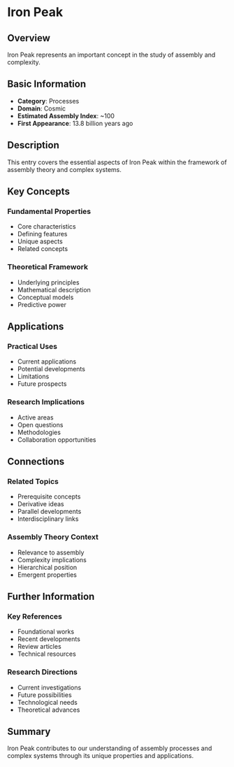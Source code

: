 # Iron Peak

## Overview

Iron Peak represents an important concept in the study of assembly and complexity.

## Basic Information

- **Category**: Processes
- **Domain**: Cosmic
- **Estimated Assembly Index**: ~100
- **First Appearance**: 13.8 billion years ago

## Description

This entry covers the essential aspects of Iron Peak within the framework of assembly theory and complex systems.

## Key Concepts

### Fundamental Properties
- Core characteristics
- Defining features
- Unique aspects
- Related concepts

### Theoretical Framework
- Underlying principles
- Mathematical description
- Conceptual models
- Predictive power

## Applications

### Practical Uses
- Current applications
- Potential developments
- Limitations
- Future prospects

### Research Implications
- Active areas
- Open questions
- Methodologies
- Collaboration opportunities

## Connections

### Related Topics
- Prerequisite concepts
- Derivative ideas
- Parallel developments
- Interdisciplinary links

### Assembly Theory Context
- Relevance to assembly
- Complexity implications
- Hierarchical position
- Emergent properties

## Further Information

### Key References
- Foundational works
- Recent developments
- Review articles
- Technical resources

### Research Directions
- Current investigations
- Future possibilities
- Technological needs
- Theoretical advances

## Summary

Iron Peak contributes to our understanding of assembly processes and complex systems through its unique properties and applications.
